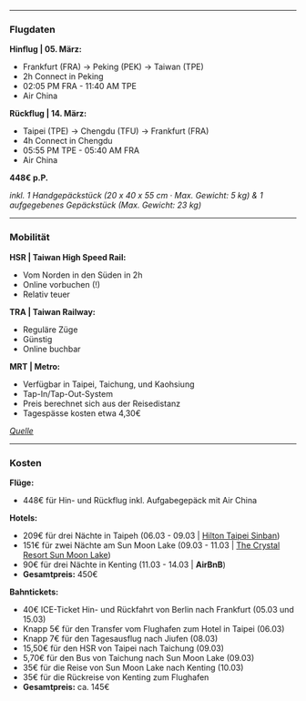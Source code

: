 ***
### Flugdaten

**Hinflug | 05. März:**
- Frankfurt (FRA) $\rightarrow$ Peking (PEK) $\rightarrow$ Taiwan (TPE)
- 2h Connect in Peking
- 02:05 PM FRA - 11:40 AM TPE
- Air China

**Rückflug | 14. März:**
- Taipei (TPE) $\rightarrow$ Chengdu (TFU) $\rightarrow$ Frankfurt (FRA)
- 4h Connect in Chengdu
- 05:55 PM TPE - 05:40 AM FRA
- Air China

**448€ p.P.**

*inkl. 1 Handgepäckstück (20 x 40 x 55 cm · Max. Gewicht: 5 kg) & 1 aufgegebenes Gepäckstück (Max. Gewicht: 23 kg)*

***
### Mobilität

**HSR | Taiwan High Speed Rail:**
- Vom Norden in den Süden in 2h
- Online vorbuchen (!)
- Relativ teuer

**TRA | Taiwan Railway:**
- Reguläre Züge
- Günstig
- Online buchbar

**MRT | Metro:**
- Verfügbar in Taipei, Taichung, und Kaohsiung
- Tap-In/Tap-Out-System
- Preis berechnet sich aus der Reisedistanz 
- Tagespässe kosten etwa 4,30€

*[Quelle](https://blog.mrhost.com.tw/7104/taipei-metro-guideline/)*

***
### Kosten

**Flüge:**
- 448€ für Hin- und Rückflug inkl. Aufgabegepäck mit Air China

**Hotels:**
- 209€ für drei Nächte in Taipeh (06.03 - 09.03 | [Hilton Taipei Sinban](https://www.booking.com/hotel/tw/hilton-taipei-sinban.en-gb.html?aid=304142&label=gen173nr-1FCAEoggI46AdIM1gEaDuIAQGYAQm4AQfIAQzYAQHoAQH4AQyIAgGoAgO4Ar-v3qoGwAIB0gIkNzQ2OWNhZDUtMmEzYi00ZDMxLWI0YzAtYTFmZDU3NjE2MjVj2AIG4AIB&sid=379f077600024cda6b764364fbec23a0&all_sr_blocks=413178901_382619049_2_34_0&checkin=2024-03-06&checkout=2024-03-09&dest_id=4131789&dest_type=hotel&dist=0&group_adults=2&group_children=0&hapos=1&highlighted_blocks=413178901_382619049_2_34_0&hpos=1&matching_block_id=413178901_382619049_2_34_0&no_rooms=1&req_adults=2&req_children=0&room1=A,A&sb_price_type=total&srepoch=1700240456&srpvid=8e0577a0835e002b&type=total&ucfs=1&activeTab=main))
- 151€ für zwei Nächte am Sun Moon Lake (09.03 - 11.03 | [The Crystal Resort Sun Moon Lake](https://www.booking.com/hotel/tw/ri-yue-tan-jing-ze-hui-guan-the-crystal-resort.en-gb.html?aid=304142&label=gen173nr-1FCAEoggI46AdIM1gEaDuIAQGYAQm4AQfIAQzYAQHoAQH4AQyIAgGoAgO4Ar-v3qoGwAIB0gIkNzQ2OWNhZDUtMmEzYi00ZDMxLWI0YzAtYTFmZDU3NjE2MjVj2AIG4AIB&sid=379f077600024cda6b764364fbec23a0&all_sr_blocks=28982904_210097429_0_1_0&checkin=2024-03-09&checkout=2024-03-11&dest_id=289829&dest_type=hotel&dist=0&group_adults=2&group_children=0&hapos=1&highlighted_blocks=28982904_210097429_0_1_0&hpos=1&matching_block_id=28982904_210097429_0_1_0&no_rooms=1&req_adults=2&req_children=0&room1=A,A&sb_price_type=total&srepoch=1700241211&srpvid=888f791bf0aa01d5&type=total&ucfs=1&activeTab=main))
- 90€ für drei Nächte in Kenting (11.03 - 14.03 | **AirBnB**)
- **Gesamtpreis:** 450€

**Bahntickets:**
- 40€ ICE-Ticket Hin- und Rückfahrt von Berlin nach Frankfurt (05.03 und 15.03)
- Knapp 5€ für den Transfer vom Flughafen zum Hotel in Taipei (06.03)
- Knapp 7€ für den Tagesausflug nach Jiufen (08.03)
- 15,50€ für den HSR von Taipei nach Taichung (09.03)
- 5,70€ für den Bus von Taichung nach Sun Moon Lake (09.03)
- 35€ für die Reise von Sun Moon Lake nach Kenting (10.03)
- 35€ für die Rückreise von Kenting zum Flughafen
- **Gesamtpreis:** ca. 145€

